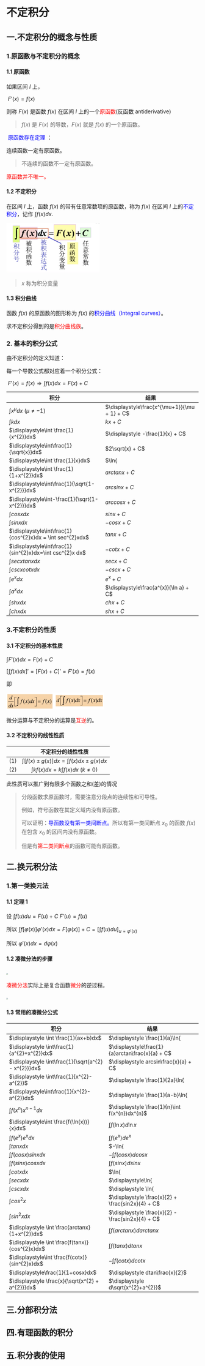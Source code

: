 # 不定积分







## 一.不定积分的概念与性质



### 1.原函数与不定积分的概念



#### 1.1 原函数

如果区间 $I$ 上，

​				$F'(x) = f(x)$

则称 $F(x)$ 是函数 $f(x)$ 在区间 $I$ 上的一个<font color=red>原函数</font>(反函数 antiderivative)

> $f(x)$ 是 $F(x)$ 的导数，$F(x)$ 就是 $f(x)$ 的一个原函数。



<font color=blue> 原函数存在定理</font> ：

连续函数一定有原函数。

> 不连续的函数不一定有原函数。



<font color=red>原函数并不唯一。</font>



#### 1.2 不定积分

在区间 $I$ 上，函数 $f(x)$ 的带有任意常数项的原函数，称为 $f(x)$ 在区间 $I$ 上的<font color=blue>不定积分</font>，记作 $\displaystyle\int f(x)dx$.

<img src="./pic_antider/不定积分.png" style="zoom:30%;" />



> $x$ 称为积分变量



#### 1.3 积分曲线

函数 $f(x)$ 的原函数的图形称为 $f(x)$ 的<font color=blue>积分曲线（Integral curves）</font>。

求不定积分得到的是<font color=red>积分曲线族</font>。





### 2. 基本的积分公式

由不定积分的定义知道：

每一个导数公式都对应着一个积分公式：

​				$\displaystyle F'(x) = f(x) \Rightarrow \int f(x)dx = F(x) + C$ 



| 积分             | 结果                                         |
| ---------------- | -------------------------------------------- |
| $\displaystyle\int x^{\mu}dx$   $(\mu \neq -1)$ | $\displaystyle\frac{x^{\mu+1}}{\mu + 1} + C$ |
|$\displaystyle\int k dx$|$kx + C$|
|$\displaystyle\int \frac{1}{x^{2}}dx$|$\displaystyle -\frac{1}{x} + C$|
|$\displaystyle\int\frac{1}{\sqrt{x}}dx$|$2\sqrt{x} + C$|
|$\displaystyle\int \frac{1}{x}dx$|$\ln{|x|} + C$|
|$\displaystyle\int \frac{1}{1+x^{2}}dx$|$arctanx + C$|
|$\displaystyle\int\frac{1}{\sqrt{1-x^{2}}}dx$|$arcsinx + C$|
|$\displaystyle\int-\frac{1}{\sqrt{1-x^{2}}}dx$|$arccosx + C$|
|$\displaystyle\int cosx dx$|$sinx + C$|
|$\displaystyle\int sinxdx$|$-cosx + C$|
|$\displaystyle\int\frac{1}{cos^{2}x}dx = \int sec^{2}xdx$|$tanx + C$|
|$\displaystyle\int\frac{1}{sin^{2}x}dx=\int csc^{2}x dx$|$-cotx + C$|
|$\displaystyle\int secxtanx dx$|$secx + C$|
|$\displaystyle \int cscx cotx dx$|$-cscx + C$|
|$\displaystyle\int e^{x} dx$|$e^{x} + C$|
|$\displaystyle\int a^{x} dx$|$\displaystyle\frac{a^{x}}{\ln a} + C$|
|$\displaystyle\int shx dx$|$chx + C$|
|$\displaystyle\int chx dx$|$shx + C$|









### 3.不定积分的性质



#### 3.1 不定积分的基本性质



$\displaystyle\int F'(x)dx = F(x) + C$

$\displaystyle[\int f(x)dx]'=[F(x) + C]'=F'(x) = f(x)$

即

<img src="./pic_antider/不定积分性质.png" style="zoom:25%;" />



微分运算与不定积分的运算是<font color=red>互逆</font>的。





#### 3.2 不定积分的线性性质



|      |                      不定积分的线性性质                      |
| :--: | :----------------------------------------------------------: |
| (1)  | $\displaystyle \int [f(x) \pm g(x)]dx = \int f(x)dx \pm g(x)dx$ |
|(2)|$\displaystyle \int k f(x)dx = k \int f(x)dx$   $(k \neq 0)$|

此性质可以推广到有限多个函数之和(差)的情况



> 分段函数求原函数时，需要注意分段点的连续性和可导性。
>
> 例如，符号函数在其定义域内没有原函数。
>
> 
>
> 可以证明：<font color=blue>导函数没有第一类间断点。</font>所以有第一类间断点 $x_{0}$ 的函数 $f(x)$ 在包含 $x_{0}$ 的区间内没有原函数。
>
> 
>
> 但是有<font color=red>第二类间断点</font>的函数可能有原函数。









## 二.换元积分法



###  1.第一类换元法

 

#### 1.1 定理 1 

设 $\displaystyle \int f(u)du = F(u) + C$     	 $F'(u) = f(u)$

所以 $\displaystyle \int f[\varphi (x)] \varphi'(x) dx = F[\varphi(x)] + C = [\int f(u)du]_{u=\varphi'(x)}$ 

所以 $\varphi'(x)dx = d\varphi(x)$



#### 1.2 凑微分法的步骤

<img src="/Users/yangchengguoluo/Documents/work/Note_Math/高等数学/pic_antider/凑微分法的步骤.png" style="zoom:25%;" />





<font color=red>凑微分法</font>实际上是复合函数<font color=red>微分</font>的逆过程。

<img src="/Users/yangchengguoluo/Documents/work/Note_Math/高等数学/pic_antider/微分和凑微分.png" style="zoom:25%;" />







#### 1.3 常用的凑微分公式



| 积分                                                 | 结果                                                         |
| ---------------------------------------------------- | ------------------------------------------------------------ |
| $\displaystyle \int \frac{1}{ax+b}dx$                | $\displaystyle \frac{1}{a}\ln{|ax+b|} + C$                   |
| $\displaystyle \int\frac{1}{a^{2}+x^{2}}dx$          | $\displaystyle\frac{1}{a}arctan\frac{x}{a} + C$              |
| $\displaystyle \int\frac{1}{\sqrt{a^{2} - x^{2}}}dx$ | $\displaystyle arcsin\frac{x}{a} + C$                        |
| $\displaystyle \int\frac{1}{x^{2}-a^{2}}$            | $\displaystyle \frac{1}{2a}\ln{|\frac{x-a}{x+a}|} + C$       |
| $\displaystyle\int\frac{1}{x^{2}-a^{2}}dx$           | $\displaystyle \frac{1}{a-b}\ln{|\frac{x-a}{x-b}|} + C$     $(a\neq b)$ |
| $\displaystyle \int f(x^{n})x^{n-1}dx$               | $\displaystyle \frac{1}{n}\int f(x^{n})dx^{n}$               |
| $\displaystyle\int \frac{f(\ln{x})}{x}dx$            | $\displaystyle\int f(\ln{x})d\ln{x}$                         |
| $\displaystyle\int f(e^{x})e^{x}dx$                  | $\displaystyle\int f(e^{x})de^{x}$                           |
| $\displaystyle \int tanx dx$                         | $-\ln{|cosx|} + C$                                           |
| $\displaystyle \int f(cosx)sinx dx$                  | $\displaystyle -\int f(cosx)dcosx$                           |
| $\displaystyle\int f(sinx)cosxdx$                    | $\displaystyle\int f(sinx)dsinx$                             |
| $\displaystyle \int cotxdx$                          | $\ln{|sinx|} + C$                                            |
| $\displaystyle \int secxdx$                          | $\displaystyle\ln{|secx + tanx|} + C$                        |
| $\displaystyle \int cscxdx$                          | $\displaystyle \ln{|tan\frac{x}{2}|} + C = \ln{|cscx - cotx|} + C$ |
| $\displaystyle \int cos^{2}x$                        | $\displaystyle \frac{x}{2} + \frac{sin2x}{4} + C$            |
| $\displaystyle \int sin^{2}x dx$                     | $\displaystyle \frac{x}{2} - \frac{sin2x}{4} + C$            |
| $\displaystyle \int \frac{arctanx}{1+x^{2}}dx$       | $\displaystyle \int f(arctanx)darctanx$                      |
| $\displaystyle \int \frac{f(tanx)}{cos^{2}x}dx$      | $\displaystyle \int f(tanx)dtanx$                            |
| $\displaystyle\int \frac{f(cotx)}{sin^{2}x}dx$       | $\displaystyle - \int f(cotx)dcotx$                          |
| $\displaystyle\frac{1}{1+cosx}dx$                    | $\displaystyle dtan\frac{x}{2}$                              |
| $\displaystyle \frac{x}{\sqrt{x^{2} + a^{2}}}dx$     | $\displaystyle d\sqrt{x^{2}+a^{2}}$                          |































## 三.分部积分法

## 四.有理函数的积分

## 五.积分表的使用

